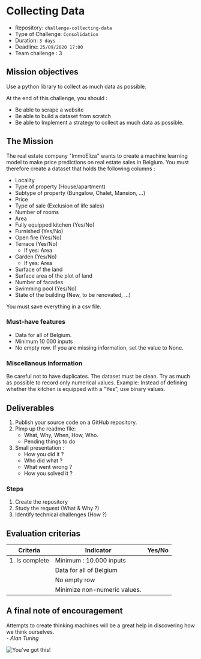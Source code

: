 # Collecting Data

- Repository: `challenge-collecting-data`
- Type of Challenge: `Consolidation`
- Duration: `3 days`
- Deadline: `25/09/2020 17:00`
- Team challenge : 3


## Mission objectives 
Use a python library to collect as much data as possible.

At the end of this challenge, you should :

- Be able to scrape a website
- Be able to build a dataset from scratch
- Be able to Implement a strategy to collect as much data as possible.

## The Mission
The real estate company "ImmoEliza" wants to create a machine learning model to make price predictions on real estate sales in Belgium. You must therefore create a dataset that holds the following columns :

- Locality
- Type of property (House/apartment)
- Subtype of property (Bungalow, Chalet, Mansion, ...)
- Price
- Type of sale (Exclusion of life sales)
- Number of rooms
- Area
- Fully equipped kitchen (Yes/No)
- Furnished (Yes/No)
- Open fire (Yes/No)
- Terrace (Yes/No) 
    - If yes: Area
- Garden (Yes/No)
   - If yes: Area
- Surface of the land
- Surface area of the plot of land
- Number of facades
- Swimming pool (Yes/No)
- State of the building (New, to be renovated, ...)

You must save everything in a csv file.


### Must-have features
- Data for all of Belgium.
- Minimum 10 000 inputs
- No empty row. If you are missing information, set the value to None.

### Miscellanous information
   Be careful not to have duplicates. The dataset must be clean. Try as much as possible to record only numerical values.  Example: Instead of defining whether the kitchen is equipped with a "Yes", use binary values. 

## Deliverables
1. Publish your source code on a GitHub repository.
2. Pimp up the readme file:
	- What, Why, When, How, Who.
	- Pending things to do
3. Small presentation :
	- How you did it ?
	- Who did what ?
	- What went wrong ?
	- How you solved it ?

### Steps
1. Create the repository
2. Study the request (What & Why ?)
3. Identify technical challenges (How ?)

## Evaluation criterias
| Criteria       | Indicator                                                                             | Yes/No |
|----------------|---------------------------------------------------------------------------------------|--------|
| 1. Is complete | Minimum : 10.000 inputs                                                               |        |
|                | Data for all of Belgium                                                               |        |
|                | No empty row                                             					               |        |
|                | Minimize non-numeric values.                                                          |        |



## A final note of encouragement
Attempts to create thinking machines will be a great help in discovering how we think ourselves.  
*- Alan Turing*


![You've got this!](https://media.giphy.com/media/11Xq4vVmbFCHhS/giphy.gif)
